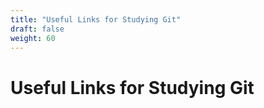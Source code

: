 ```yaml
---
title: "Useful Links for Studying Git"
draft: false
weight: 60
---
```


# Useful Links for Studying Git

